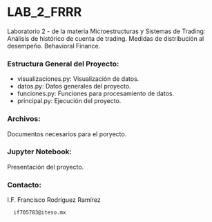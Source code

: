 # LAB_2_FRRR
Laboratorio 2 - de la materia Microestructuras y Sistemas de Trading: Análisis de histórico de cuenta de trading. Medidas de distribución al desempeño. Behavioral Finance.

### Estructura General del Proyecto: 

  * visualizaciones.py: Visualización de datos. 
  * datos.py: Datos generales del proyecto.
  * funciones.py: Funciones para procesamiento de datos. 
  * principal.py: Ejecución del proyecto.
  
### Archivos: 
  Documentos necesarios para el poryecto. 
 
### Jupyter Notebook:
  Presentación del proyecto.
  
### Contacto:
  I.F. Francisco Rodríguez Ramírez 
  
      if705783@iteso.mx
  
